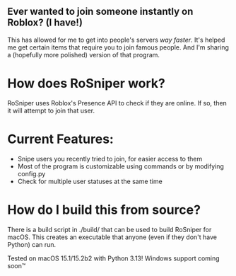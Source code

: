 ## Ever wanted to join someone instantly on Roblox? (I have!)
This has allowed for me to get into people's servers *way faster*. It's helped me get certain items that require you to join famous people. And I'm sharing a (hopefully more polished) version of that program.

# How does RoSniper work?
RoSniper uses Roblox's Presence API to check if they are online.
If so, then it will attempt to join that user.

# Current Features:
- Snipe users you recently tried to join, for easier access to them
- Most of the program is customizable using commands or by modifying config.py
- Check for multiple user statuses at the same time

# How do I build this from source?
There is a build script in ./build/ that can be used to build RoSniper for macOS.
This creates an executable that anyone (even if they don't have Python) can run.

Tested on macOS 15.1/15.2b2 with Python 3.13!
Windows support coming soon™
